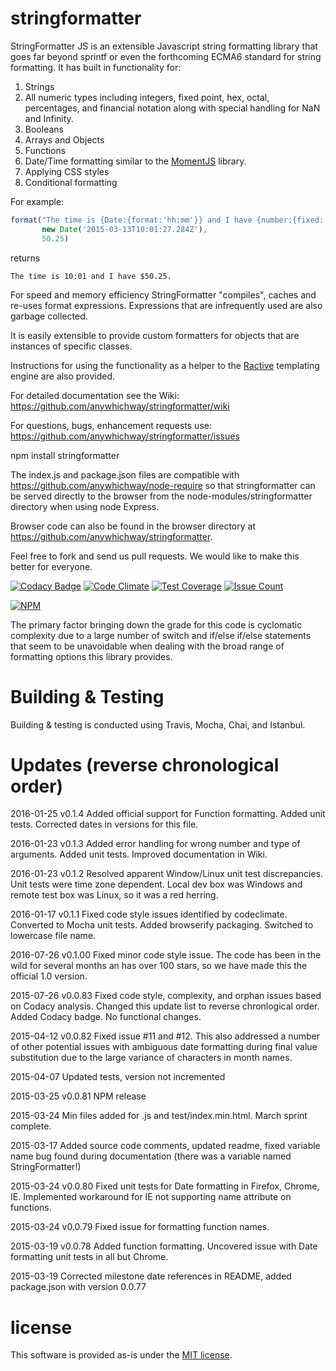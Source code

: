 # stringformatter

StringFormatter JS is an extensible Javascript string formatting library that goes far beyond sprintf or even the forthcoming ECMA6 standard for string formatting. It has built in functionality for:

1. Strings
2. All numeric types including integers, fixed point, hex, octal, percentages, and financial notation along with special handling for NaN and Infinity.
3. Booleans
4. Arrays and Objects
5. Functions
6. Date/Time formatting similar to the [MomentJS](http://momentjs.com/) library.
7. Applying CSS styles
8. Conditional formatting

For example:

````javascript
format("The time is {Date:{format:'hh:mm'}} and I have {number:{fixed: 2,currency:'$'}}.",
       new Date('2015-03-13T10:01:27.284Z'),
       50.25)
```` 
returns

````
The time is 10:01 and I have $50.25.
````

For speed and memory efficiency StringFormatter "compiles", caches and re-uses format expressions. Expressions that are infrequently used are also garbage collected.

It is easily extensible to provide custom formatters for objects that are instances of specific classes.

Instructions for using the functionality as a helper to the [Ractive](http://www.ractivejs.org/) templating engine are also provided.

For detailed documentation see the Wiki: https://github.com/anywhichway/stringformatter/wiki

For questions, bugs, enhancement requests use: https://github.com/anywhichway/stringformatter/issues

npm install stringformatter

The index.js and package.json files are compatible with https://github.com/anywhichway/node-require so that stringformatter can be served directly to the browser from the node-modules/stringformatter directory when using node Express.

Browser code can also be found in the browser directory at https://github.com/anywhichway/stringformatter.


Feel free to fork and send us pull requests. We would like to make this better for everyone.

[![Codacy Badge](https://api.codacy.com/project/badge/grade/ef215dac1bdd4df8943a26fca043b9c1)](https://www.codacy.com/app/syblackwell/stringformatter)
[![Code Climate](https://codeclimate.com/github/anywhichway/stringformatter/badges/gpa.svg)](https://codeclimate.com/github/anywhichway/stringformatter)
[![Test Coverage](https://codeclimate.com/github/anywhichway/stringformatter/badges/coverage.svg)](https://codeclimate.com/github/anywhichway/stringformatter/coverage)
[![Issue Count](https://codeclimate.com/github/anywhichway/stringformatter/badges/issue_count.svg)](https://codeclimate.com/github/anywhichway/stringformatter)

[![NPM](https://nodei.co/npm/stringformatter.png?downloads=true&downloadRank=true&stars=true)](https://nodei.co/npm/<stringformatter>/)

The primary factor bringing down the grade for this code is cyclomatic complexity due to a large number of switch and if/else if/else statements that seem to be unavoidable when dealing with the broad range of formatting options this library provides.

# Building & Testing

Building & testing is conducted using Travis, Mocha, Chai, and Istanbul.

# Updates (reverse chronological order)

2016-01-25 v0.1.4 Added official support for Function formatting. Added unit tests. Corrected dates in versions for this file.

2016-01-23 v0.1.3 Added error handling for wrong number and type of arguments. Added unit tests. Improved documentation in Wiki.

2016-01-23 v0.1.2 Resolved apparent Window/Linux unit test discrepancies. Unit tests were time zone dependent. Local dev box was Windows and remote test box was Linux, so it was a red herring.

2016-01-17 v0.1.1 Fixed code style issues identified by codeclimate. Converted to Mocha unit tests. Added browserify packaging. Switched to lowercase file name.

2016-07-26 v0.1.00 Fixed minor code style issue. The code has been in the wild for several months an has over 100 stars, so we have made this the official 1.0 version.

2015-07-26 v0.0.83 Fixed code style, complexity, and orphan issues based on Codacy analysis. Changed this update list to reverse chronlogical order. Added Codacy badge. No functional changes.

2015-04-12 v0.0.82 Fixed issue #11 and #12. This also addressed a number of other potential issues with ambiguous date formatting during final value substitution due to the large variance of characters in month names.

2015-04-07 Updated tests, version not incremented

2015-03-25 v0.0.81 NPM release

2015-03-24 Min files added for .js and test/index.min.html. March sprint complete.

2015-03-17 Added source code comments, updated readme, fixed variable name bug found during documentation (there was a variable named StringFormatter!)

2015-03-24 v0.0.80 Fixed unit tests for Date formatting in Firefox, Chrome, IE. Implemented workaround for IE not supporting name attribute on functions.

2015-03-24 v0.0.79 Fixed issue for formatting function names.

2015-03-19 v0.0.78 Added function formatting. Uncovered issue with Date formatting unit tests in all but Chrome.

2015-03-19 Corrected milestone date references in README, added package.json with version 0.0.77


# license

This software is provided as-is under the [MIT license](http://opensource.org/licenses/MIT).